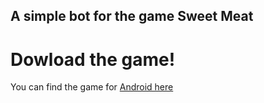 ## A simple bot for the game Sweet Meat

# Dowload the game!
 You can find the game for [Android here](https://play.google.com/store/apps/details?id=com.oneeyeant.sweetmeat)
